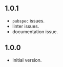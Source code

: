 ## 1.0.1

* `pubspec` issues.
* linter issues.
* documentation issue.

## 1.0.0

* Initial version.

